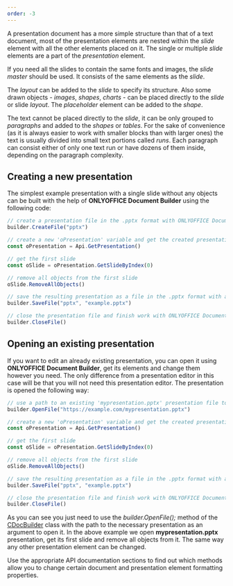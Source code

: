 ```yaml
---
order: -3
---
```


A presentation document has a more simple structure than that of a text document, most of the presentation elements are nested within the *slide* element with all the other elements placed on it. The single or multiple *slide* elements are a part of the *presentation* element.

If you need all the slides to contain the same fonts and images, the *slide master* should be used. It consists of the same elements as the *slide*.

The *layout* can be added to the *slide* to specify its structure. Also some drawn objects - *images*, *shapes*, *charts* - can be placed directly to the *slide* or slide *layout*. The *placeholder* element can be added to the *shape*.

The text cannot be placed directly to the *slide*, it can be only grouped to *paragraphs* and added to the *shapes* or *tables*. For the sake of convenience (as it is always easier to work with smaller blocks than with larger ones) the text is usually divided into small text portions called *runs*. Each paragraph can consist either of only one text run or have dozens of them inside, depending on the paragraph complexity.

## Creating a new presentation

The simplest example presentation with a single slide without any objects can be built with the help of **ONLYOFFICE Document Builder** using the following code:

``` ts
// create a presentation file in the .pptx format with ONLYOFFICE Document Builder
builder.CreateFile("pptx")

// create a new 'oPresentation' variable and get the created presentation contents
const oPresentation = Api.GetPresentation()

// get the first slide
const oSlide = oPresentation.GetSlideByIndex(0)

// remove all objects from the first slide
oSlide.RemoveAllObjects()

// save the resulting presentation as a file in the .pptx format with a new 'example.pptx' name
builder.SaveFile("pptx", "example.pptx")

// close the presentation file and finish work with ONLYOFFICE Document Builder
builder.CloseFile()
```

## Opening an existing presentation

If you want to edit an already existing presentation, you can open it using **ONLYOFFICE Document Builder**, get its elements and change them however you need. The only difference from a presentation editor in this case will be that you will not need this presentation editor. The presentation is opened the following way:

``` ts
// use a path to an existing 'mypresentation.pptx' presentation file to open it with ONLYOFFICE Document Builder
builder.OpenFile("https://example.com/mypresentation.pptx")

// create a new 'oPresentation' variable and get the created presentation contents
const oPresentation = Api.GetPresentation()

// get the first slide
const oSlide = oPresentation.GetSlideByIndex(0)

// remove all objects from the first slide
oSlide.RemoveAllObjects()

// save the resulting presentation as a file in the .pptx format with a new 'example.pptx' name
builder.SaveFile("pptx", "example.pptx")

// close the presentation file and finish work with ONLYOFFICE Document Builder
builder.CloseFile()
```

As you can see you just need to use the *builder.OpenFile();* method of the [CDocBuilder](../../../Document%20Builder/Builder%20Framework/C++/CDocBuilder/CDocBuilder.md) class with the path to the necessary presentation as an argument to open it. In the above example we open **mypresentation.pptx** presentation, get its first slide and remove all objects from it. The same way any other presentation element can be changed.

Use the appropriate API documentation sections to find out which methods allow you to change certain document and presentation element formatting properties.
